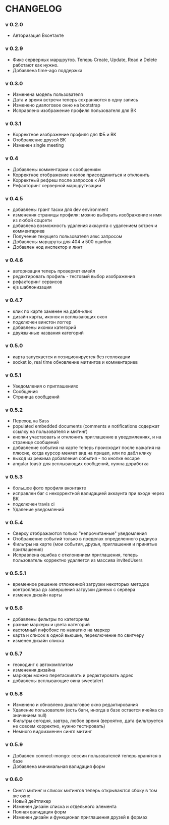 # CHANGELOG

### v 0.2.0

* Авторизация Вконтакте

### v 0.2.9

* Фикс серверных маршрутов. Теперь Create, Update, Read и Delete работают как нужно.
* Добавлена time-ago поддержка

### v 0.3.0

* Изменена модель пользователя
* Дата и время встречи теперь сохраняются в одну запись
* Изменено диалоговое окно на bootstrap
* Исправлено изображение профиля пользователя для ВК

### v 0.3.1

* Корректное изображение профиля для ФБ и ВК
* Отображение друзей ВК
* Изменен single meeting

### v 0.4

* Добавлены комментарии к сообщениям
* Корректное отображение кнопок присоединиться и отклонить
* Корректный рефреш после запросов к API
* Рефакторинг серверной маршрутизации

### v 0.4.5

* добавлены грант таски для dev environment
* изменения страницы профиля: можно выбирать изображение и имя из любой соцсети
* добавлена возможность удаления аккаунта с удалением встреч и комментариев
* Получение текущего пользователя аякс запросом
* Добавлены маршруты для 404 и 500 ошибок
* Добавлен нод инспектор и линт

### v 0.4.6

* авторизация теперь проверяет емейл
* редактировать профиль - тестовый выбор изображения
* рефакторинг сервисов
* ejs шаблонизация

### v 0.4.7

* клик по карте заменен на дабл-клик
* дизайн карты, иконок и всплывающих окон
* подключен винстон логгер
* добавлены иконки категорий
* двуязычные названия категорий

### v 0.5.0

* карта запускается и позиционируется без геолокации
* socket io, real time обновление митингов и комментариев

### v 0.5.1

* Уведомления о приглашениях
* Сообщения
* Страница сообщений

### v 0.5.2

* Переход на Sass
* populated embedded documents (comments и notifications содержат ссылку на пользователя и митинг)
* кнопки участвовать и отклонить приглашение в уведомлениях, и на странице сообщений
* добавление события на карте теперь происходит после нажатия на плюсик, когда курсор меняет вид на прицел, или по дабл клику
* выход из режима добавления события - по кнопке escape
* angular toastr для всплывающих сообщений, нужна доработка

### v 0.5.3

* большое фото профиля вконтакте
* исправлен баг с некорректной валидацией аккаунта при входе через ВК
* подключен travis ci
* Удаление уведомлений

### v 0.5.4

* Сверху отображаются только "непрочитанные" уведомления
* Отображение событий только в пределах определенного радиуса
* Фильтры на карте (мои события, друзья, приглашения и принятые приглашения)
* Исправлена ошибка с отклонением приглашения, теперь пользователь корректно удаляется из массива invitedUsers

### v 0.5.5.1

* временное решение отложенной загрузки некоторых методов контроллера до завершения загрузки данных с сервера
* изменен дизайн карты

### v 0.5.6

* добавлены фильтры по категориям
* разные маркеры и цвета категорий
* кастомный инфобокс по нажатию на маркер
* карта и список в одной вьюшке, переключение по свитчеру
* изменен дизайн списка

### v 0.5.7

* геокодинг с автокомплитом
* изменения дизайна
* маркеры можно перетаскивать и редактировать адрес
* добавлены всплывающие окна sweetalert

### v 0.5.8

* Изменено и обновлено диалоговое окно редактирования
* Удаление пользователя (есть баги, иногда в базе остается ячейка со значением null)
* Фильтры сегодня, завтра, любое время (вероятно, дата фильтруется не совсем корректно, нужно тестировать)
* Немного видоизменен сингл митинг

### v 0.5.9

* Добавлен connect-mongo: сессии пользователей теперь хранятся в базе
* Добавлена минимальная валидация форм

### v 0.6.0

* Сингл митинг и список митингов теперь открываются сбоку в том же окне
* Новый дейтпикер
* Изменен дизайн списка и отдельного элемента
* Полная валидация форм
* Изменен дизайн и функционал приглашения друзей в формах






